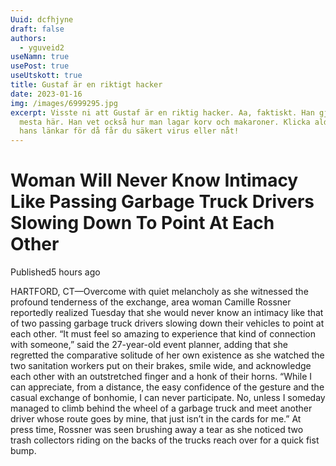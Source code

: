 ```yaml
---
Uuid: dcfhjyne
draft: false
authors:
  - yguveid2
useNamn: true
usePost: true
useUtskott: true
title: Gustaf är en riktigt hacker
date: 2023-01-16
img: /images/6999295.jpg
excerpt: Visste ni att Gustaf är en riktig hacker. Aa, faktiskt. Han gjort det
  mesta här. Han vet också hur man lagar korv och makaroner. Klicka aldrig på
  hans länkar för då får du säkert virus eller nåt!
---
```

# Woman Will Never Know Intimacy Like Passing Garbage Truck Drivers Slowing Down To Point At Each Other

Published5 hours ago

[](https://twitter.com/share?text=Woman%20Will%20Never%20Know%20Intimacy%20Like%20Passing%20Garbage%20Truck%20Drivers%20Slowing%20Down%20To%20Point%20At%20Each%20Other&url=https%3A%2F%2Fwww.theonion.com%2Fwoman-will-never-know-intimacy-like-passing-garbage-tru-1849905161%3Futm_medium%3Dsharefromsite%26utm_source%3D_twitter "Share to Twitter")[](https://facebook.com/sharer.php?u=https%3A%2F%2Fwww.theonion.com%2Fwoman-will-never-know-intimacy-like-passing-garbage-tru-1849905161%3Futm_medium%3Dsharefromsite%26utm_source%3D_facebook "Share to Facebook")[](http://www.reddit.com/submit?url=https%3A%2F%2Fwww.theonion.com%2Fwoman-will-never-know-intimacy-like-passing-garbage-tru-1849905161%3Futm_medium%3Dsharefromsite%26utm_source%3D_reddit&title=Woman%20Will%20Never%20Know%20Intimacy%20Like%20Passing%20Garbage%20Truck%20Drivers%20Slowing%20Down%20To%20Point%20At%20Each%20Other "Share to Reddit")[](mailto:?subject=Woman%20Will%20Never%20Know%20Intimacy%20Like%20Passing%20Garbage%20Truck%20Drivers%20Slowing%20Down%20To%20Point%20At%20Each%20Other&body=https%3A%2F%2Fwww.theonion.com%2Fwoman-will-never-know-intimacy-like-passing-garbage-tru-1849905161%3Futm_medium%3Dsharefromsite%2526utm_source%3D_email%26utm_campaign=top "Share via Email")[](https://www.theonion.com/woman-will-never-know-intimacy-like-passing-garbage-tru-1849905161 "Share via Link")

HARTFORD, CT—Overcome with quiet melancholy as she witnessed the profound tenderness of the exchange, area woman Camille Rossner reportedly realized Tuesday that she would never know an intimacy like that of two passing garbage truck drivers slowing down their vehicles to point at each other. “It must feel so amazing to experience that kind of connection with someone,” said the 27-year-old event planner, adding that she regretted the comparative solitude of her own existence as she watched the two sanitation workers put on their brakes, smile wide, and acknowledge each other with an outstretched finger and a honk of their horns. “While I can appreciate, from a distance, the easy confidence of the gesture and the casual exchange of bonhomie, I can never participate. No, unless I someday managed to climb behind the wheel of a garbage truck and meet another driver whose route goes by mine, that just isn’t in the cards for me.” At press time, Rossner was seen brushing away a tear as she noticed two trash collectors riding on the backs of the trucks reach over for a quick fist bump.